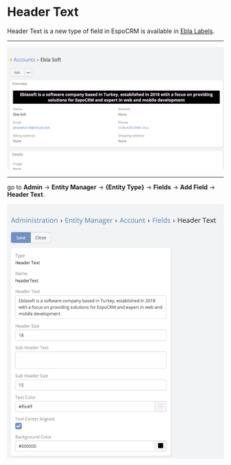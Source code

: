 # Header Text

Header Text is a new type of field in EspoCRM is available
in  [Ebla Labels](https://www.eblasoft.com.tr/espocrm-extension-page/labels-cells).

---


![header-text](../../_static/images/extensions/labels-cells/header-text.png)

---
go to **Admin** -> **Entity Manager** -> **{Entity Type}** -> **Fields** -> **Add Field** -> **Header Text**.

![header-text](../../_static/images/extensions/labels-cells/header-text-op.png)